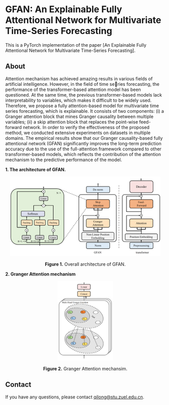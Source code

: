 # GFAN: An Explainable Fully Attentional Network for Multivariate Time-Series Forecasting

This is a PyTorch implementation of the paper [An Explainable Fully Attentional Network for Multivariate Time-Series Forecasting].

## About
Attention mechanism has achieved amazing results in various fields of artificial intelligence. However, in the field of time series forecasting, the performance of the transformer-based attention model has been questioned. At the same time, the previous transformer-based models lack interpretability to variables, which makes it difficult to be widely used. Therefore, we propose a fully attention-based model for multivariate time series forecasting, which is explainable. It consists of two components: (i) a Granger attention block that mines Granger causality between multiple variables; (ii) a skip attention block that replaces the point-wise feed-forward network. In order to verify the effectiveness of the proposed method, we conducted extensive experiments on datasets in multiple domains. The empirical results show that our Granger causality-based fully attentional network (GFAN) significantly improves the long-term prediction accuracy due to the use of the full-attention framework compared to other transformer-based models, which reflects the contribution of the attention mechanism to the predictive performance of the model.

**1. The architecture of GFAN.**

<p align="center">
<img src=".\pic\framework.png" height = "250" alt="" align=center />
<br><br>
<b>Figure 1.</b> Overall architecture of GFAN.
</p>

**2. Granger Attention mechanism**

<p align="center">
<img src=".\pic\Granger_Attention.png" height = "250" alt="" align=center />
<br><br>
<b>Figure 2.</b> Granger Attention mechansim.
</p>

## Contact
If you have any questions, please contact [qilong@stu.zuel.edu.cn](202021080121@stu.zuel.edu.cn).
